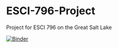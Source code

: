 # ESCI-796-Project
Project for ESCI 796 on the Great Salt Lake

[![Binder](https://mybinder.org/badge_logo.svg)](https://mybinder.org/v2/gh/kayleemolan/ESCI-796-Project/HEAD)
